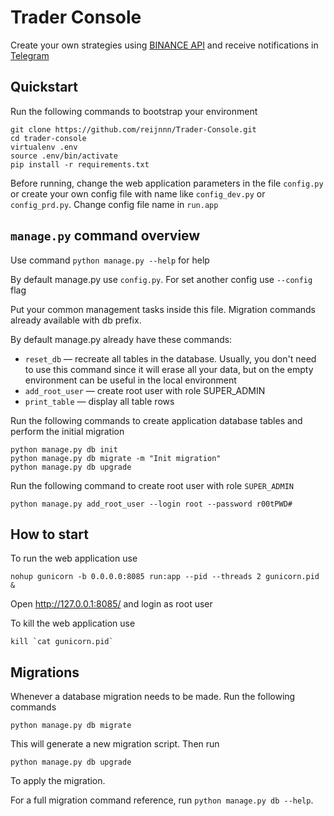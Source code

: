 # Trader Console

Create your own strategies using [BINANCE API](https://binance-docs.github.io/apidocs/spot/en/) and receive notifications in [Telegram](https://telegram.org/)

## Quickstart

Run the following commands to bootstrap your environment
```
git clone https://github.com/reijnnn/Trader-Console.git
cd trader-console
virtualenv .env
source .env/bin/activate
pip install -r requirements.txt
```

Before running, change the web application parameters in the file `config.py` or create your own config file with name like `config_dev.py` or `config_prd.py`. Change config file name in `run.app`

## `manage.py` command overview

Use command `python manage.py --help` for help

By default manage.py use `config.py`. For set another config use `--config` flag

Put your common management tasks inside this file.
Migration commands already available with db prefix.

By default manage.py already have these commands:
* `reset_db` — recreate all tables in the database. Usually, you don't need to use this command since it will erase all your data, but on the empty environment can be useful in the local environment
* `add_root_user` — create root user with role SUPER_ADMIN
* `print_table` — display all table rows

Run the following commands to create application database tables and perform the initial migration
```
python manage.py db init
python manage.py db migrate -m "Init migration"
python manage.py db upgrade
```
Run the following command to create root user with role `SUPER_ADMIN`
```
python manage.py add_root_user --login root --password r00tPWD#
```

## How to start

To run the web application use
```
nohup gunicorn -b 0.0.0.0:8085 run:app --pid --threads 2 gunicorn.pid &
```
Open http://127.0.0.1:8085/ and login as root user

To kill the web application use
```
kill `cat gunicorn.pid`
```

## Migrations

Whenever a database migration needs to be made. Run the following commands
```
python manage.py db migrate
```
This will generate a new migration script. Then run
```
python manage.py db upgrade
```
To apply the migration.

For a full migration command reference, run `python manage.py db --help`.
